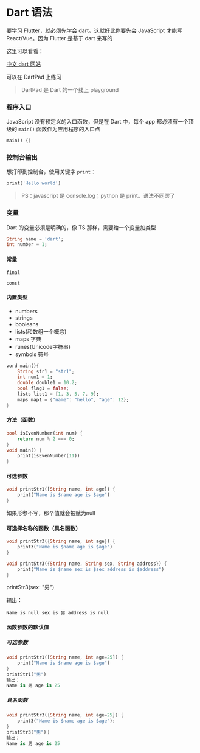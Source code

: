# Dart 语法



要学习 Flutter，就必须先学会 dart。这就好比你要先会 JavaScript 才能写 React/Vue。因为 Flutter 是基于 dart 来写的

这里可以看看：

[中文 dart 网站](https://dart.cn/)







可以在 DartPad 上练习

> DartPad 是 Dart 的一个线上 playground



### 程序入口

JavaScript 没有预定义的入口函数，但是在 Dart 中，每个 app 都必须有一个顶级的 `main()` 函数作为应用程序的入口点

```dart
main() {}
```



### 控制台输出

想打印到控制台，使用关键字 `print`：

```dart
print('Hello world')
```

> PS：javascript 是 console.log；python 是 print。语法不同罢了



### 变量

Dart 的变量必须是明确的，像 TS 那样，需要给一个变量加类型

```dart
String name = 'dart';
int number = 1;
```







#### 常量

`final`

`const`

#### 内置类型

- numbers
- strings
- booleans
- lists(和数组一个概念)
- maps 字典
- runes(Unicode字符串)
- symbols 符号

```dart
vord main(){
    String str1 = "str1";
    int num1 = 1;
    double double1 = 10.2;
    bool flag1 = false;
    lists list1 = [1, 3, 5, 7, 9];
    maps map1 = {"name": "hello", "age": 12};
}
```

#### 方法（函数）

```dart
bool isEvenNumber(int num) {
    return num % 2 === 0;
}
void main() {
    print(isEvenNumber(11))
}
```

#### 可选参数

```dart
void printStr1([String name, int age]) {
    print("Name is $name age is $age")
}
```

如果形参不写，那个值就会被赋为null

#### 可选择名称的函数（具名函数）

```dart
void printStr3({String name, int age}) {
    print3("Name is $name age is $age")
}
```

```dart
void printStr3({String name, String sex, String address}) {
    print("Name is $name sex is $sex address is $address")
}
```

printStr3(sex: "男")

输出：

```shell
Name is null sex is 男 address is null
```

#### 函数参数的默认值

##### 可选参数

```dart
void printStr1([String name, int age=25]) {
    print("Name is $name age is $age")
}
printStr1("男")
输出：
Name is 男 age is 25
```

##### 具名函数

```dart
void printStr3({String name, int age=25}) {
    print3("Name is $name age is $age");
}
printStr3("男")；
输出：
Name is 男 age is 25
```




